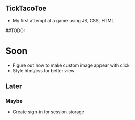## TickTacoToe

* My first attempt at a game using JS, CSS, HTML

##TODO:

# Soon

* Figure out how to make custom image appear with click
* Style html/css for better view

## Later

### Maybe

* Create sign-in for session storage
